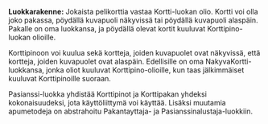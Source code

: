 **Luokkarakenne:** Jokaista pelikorttia vastaa Kortti-luokan olio. Kortti voi olla joko pakassa, pöydällä kuvapuoli näkyvissä tai pöydällä kuvapuoli alaspäin. Pakalle on oma luokkansa, ja pöydällä olevat kortit kuuluvat Korttipino-luokan olioille.

Korttipinoon voi kuulua sekä kortteja, joiden kuvapuolet ovat näkyvissä, että kortteja, joiden kuvapuolet ovat alaspäin. Edellisille on oma NakyvaKortti-luokkansa, jonka oliot kuuluvat Korttipino-olioille, kun taas jälkimmäiset kuuluvat Korttipinoille suoraan.

Pasianssi-luokka yhdistää Korttipinot ja Korttipakan yhdeksi kokonaisuudeksi, jota käyttöliittymä voi käyttää. Lisäksi muutamia apumetodeja on abstrahoitu Pakantayttaja- ja Pasianssinalustaja-luokkiin.
